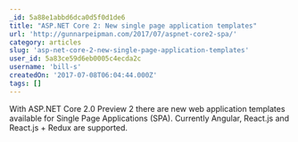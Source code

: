 ```yaml
---
_id: 5a88e1abbd6dca0d5f0d1de6
title: "ASP.NET Core 2: New single page application templates"
url: 'http://gunnarpeipman.com/2017/07/aspnet-core2-spa/'
category: articles
slug: 'asp-net-core-2-new-single-page-application-templates'
user_id: 5a83ce59d6eb0005c4ecda2c
username: 'bill-s'
createdOn: '2017-07-08T06:04:44.000Z'
tags: []
---
```


With ASP.NET Core 2.0 Preview 2 there are new web application templates available for Single Page Applications (SPA). Currently Angular, React.js and React.js + Redux are supported.
